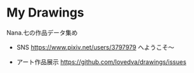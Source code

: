 # My Drawings
Nana.七の作品データ集め

- SNS
https://www.pixiv.net/users/3797979 へようこそ～

- アート作品展示
https://github.com/lovedva/drawings/issues  
